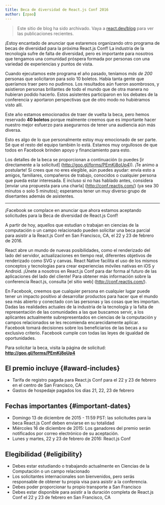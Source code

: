 ```yaml
---
title: Beca de diversidad de React.js Conf 2016
author: [zpao]
---
```


<div class="scary">

> Este sitio de blog ha sido archivado. Vaya a [react.dev/blog](https://es.react.dev/blog) para ver las publicaciones recientes.

</div>

¡Estoy encantado de anunciar que estaremos organizando otro programa de becas de diversidad para la próxima React.js Conf! La industria de la tecnología sufre de falta de diversidad, pero es importante para nosotros que tengamos una comunidad próspera formada por personas con una variedad de experiencias y puntos de vista.

Cuando ejecutamos este programa el año pasado, teníamos *más de 200* personas que solicitaron para solo 10 boletos. Había tanta gente que queríamos traer pero no pudimos. Los resultados aún fueron asombrosos, y asistieron personas brillantes de todo el mundo que de otra manera no hubieran podido hacerlo. Estos asistentes participaron en los debates de la conferencia y aportaron perspectivas que de otro modo no hubiéramos visto allí.

Este año estamos emocionados de traer de vuelta la beca, pero hemos reservado **40 boletos** porque realmente creemos que es importante hacer nuestro mejor esfuerzo para asegurarnos de tener una audiencia aún más diversa.

Esto es algo de lo que personalmente estoy muy emocionado de ser parte. Sé que el resto del equipo también lo está. Estamos muy orgullosos de que todos en Facebook brinden apoyo y financiamiento para esto.

Los detalles de la beca se proporcionan a continuación (o puedes [ir directamente a la solicitud] (http://goo.gl/forms/PEmKj8oUp4)). ¡Te animo a postularte! Si crees que no eres elegible, aún puedes ayudar: envía esto a amigos, familiares, compañeros de trabajo, conocidos o cualquier persona que pueda estar interesada. E incluso si no has hablado antes, considera [enviar una propuesta para una charla] (http://conf.reactjs.com/) (ya sea 30 minutos o solo 5 minutos); esperamos tener un muy diverso grupo de disertantes además de asistentes.


- - -

¡Facebook se complace en anunciar que ahora estamos aceptando solicitudes para la Beca de diversidad de React.js Conf!

A partir de hoy, aquellos que estudian o trabajan en ciencias de la computación o un campo relacionado pueden solicitar una beca parcial para asistir a la React.js Conf en San Francisco, CA, el 22 y 23 de febrero de 2016.

React abre un mundo de nuevas posibilidades, como el renderizado del lado del servidor, actualizaciones en tiempo real, diferentes objetivos de renderizado como SVG y canvas. React Native facilita el uso de los mismos conceptos y tecnologías para crear experiencias móviles nativas en iOS y Android. ¡Únete a nosotros en React.js Conf para dar forma al futuro de las aplicaciones del lado del cliente! Para obtener más información sobre la conferencia React.js, consulta [el sitio web] (http://conf.reactjs.com/).

En Facebook, creemos que cualquier persona en cualquier lugar puede tener un impacto positivo al desarrollar productos para hacer que el mundo sea más abierto y conectado con las personas y las cosas que les importan. Dadas las realidades actuales de la industria de la tecnología y la falta de representación de las comunidades a las que buscamos servir, a los aplicantes actualmente subrepresentados en ciencias de la computación y campos relacionados se les recomienda encarecidamente aplicar. Facebook tomará decisiones sobre los beneficiarios de las becas a su exclusivo criterio. Facebook cumple con todas las leyes de igualdad de oportunidades.

Para solicitar la beca, visita la página de solicitud: **<http://goo.gl/forms/PEmKj8oUp4>**

## El premio incluye {#award-includes}

* Tarifa de registro pagada para React.js Conf para el 22 y 23 de febrero en el centro de San Francisco, CA
* Gastos de hospedaje pagados los días 21, 22, 23 de febrero

## Fechas importantes {#important-dates}

* Domingo 13 de diciembre de 2015 - 11:59 PST: las solicitudes para la beca React.js Conf deben enviarse en su totalidad
* Miércoles 16 de diciembre de 2015: Los ganadores del premio serán notificados por correo electrónico de su aceptación.
* Lunes y martes, 22 y 23 de febrero de 2016: React.js Conf

## Elegibilidad {#eligibility}

* Debes estar estudiando o trabajando actualmente en Ciencias de la Computación o un campo relacionado
* Los solicitantes internacionales son bienvenidos, pero serás responsable de obtener tu propia visa para asistir a la conferencia.
* Debes poder proporcionar tu propio transporte a San Francisco
* Debes estar disponible para asistir a la duración completa de React.js Conf el 22 y 23 de febrero en San Francisco, CA
